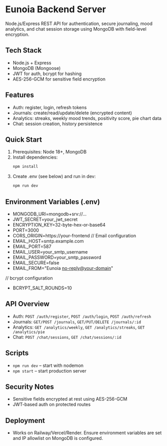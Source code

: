 # Eunoia Backend Server
Node.js/Express REST API for authentication, secure journaling, mood analytics, and chat session storage using MongoDB with field-level encryption.

## Tech Stack
- Node.js + Express
- MongoDB (Mongoose)
- JWT for auth, bcrypt for hashing
- AES-256-GCM for sensitive field encryption

## Features
- Auth: register, login, refresh tokens
- Journals: create/read/update/delete (encrypted content)
- Analytics: streaks, weekly mood trends, positivity score, pie chart data
- Chat: session creation, history persistence

## Quick Start
1. Prerequisites: Node 18+, MongoDB
2. Install dependencies:
   ```bash
   npm install
   ```
3. Create .env (see below) and run in dev:
   ```bash
   npm run dev
   ```

## Environment Variables (.env)
- MONGODB_URI=mongodb+srv://...
- JWT_SECRET=your_jwt_secret
- ENCRYPTION_KEY=32-byte-hex-or-base64
- PORT=3000
- CORS_ORIGIN=https://your-frontend
// Email configuration
- EMAIL_HOST=smtp.example.com
- EMAIL_PORT=587
- EMAIL_USER=your_smtp_username
- EMAIL_PASSWORD=your_smtp_password
- EMAIL_SECURE=false
- EMAIL_FROM="Eunoia <no-reply@your-domain>"

// bcrypt configuration
- BCRYPT_SALT_ROUNDS=10

## API Overview
- Auth: `POST /auth/register`, `POST /auth/login`, `POST /auth/refresh`
- Journals: `GET/POST /journals`, `GET/PUT/DELETE /journals/:id`
- Analytics: `GET /analytics/weekly`, `GET /analytics/streaks`, `GET /analytics/pie`
- Chat: `POST /chat/sessions`, `GET /chat/sessions/:id`

## Scripts
- `npm run dev` – start with nodemon
- `npm start` – start production server

## Security Notes
- Sensitive fields encrypted at rest using AES-256-GCM
- JWT-based auth on protected routes

## Deployment
- Works on Railway/Vercel/Render. Ensure environment variables are set and IP allowlist on MongoDB is configured.
